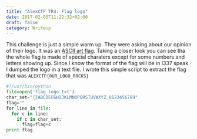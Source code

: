 ```yaml
---
title: "AlexCTF TR4: Flag logo"
date: 2017-02-05T11:22:32+02:00
draft: false
category: Writeup
---
```

 
This challenge is just a simple warm up. They were asking about our opinion of their logo. It was an [ASCII art flag](tr4_flag_logo.txt). Taking a closer look you can see tha the whole flag is made of special charaters except for some numbers and letters showing up. Since I know the format of the flag will be in l337 speak. I dumped the logo in a text file. I wrote this simple script to extract the flag that was ```ALEXCTF{0UR_L0G0_R0CKS}```

```python
#!/usr/bin/python
file=open('flag_logo.txt')
char_set="{}ABCDEFGHIJKLMNOPQRSTUVWXYZ_0123456789"
flag=""
for line in file:
  for c in line:
    if c in char_set:
      flag=flag+c
print flag
```